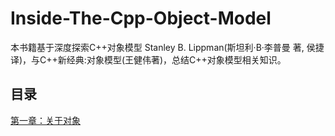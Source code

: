 # Inside-The-Cpp-Object-Model
本书籍基于深度探索C++对象模型 Stanley B. Lippman(斯坦利·B·李普曼 著, 侯捷 译)，与C++新经典:对象模型(王健伟著)，总结C++对象模型相关知识。

## 目录
[第一章：关于对象](01关于对象.md)